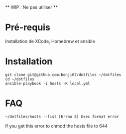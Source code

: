 ** WIP : Ne pas utiliser **

# Pré-requis

Installation de XCode, Homebrew et ansible

# Installation

```
git clone git@github.com:benji07/dotfiles ~/dotfiles
cd ~/dotfiles
ansible-playbook -i hosts -K local.yml
```

# FAQ

```
~/dotfiles/hosts --list [Errno 8] Exec format error
```

If you get this error to chmod the hosts file to 644
